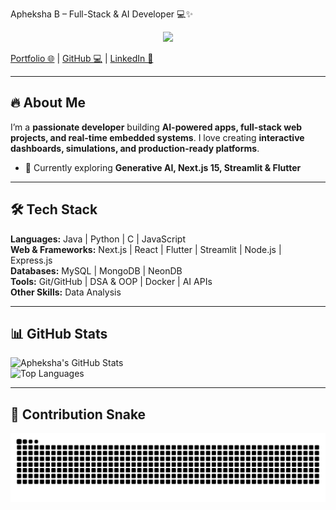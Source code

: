 
 Apheksha B – Full-Stack & AI Developer 💻✨

<div align="center">
<img src="https://c.tenor.com/6KRi0Y9e7yIAAAAM/coding-cat.gif" width="200" />
</div>

[Portfolio 🌐](https://portfolio-git-main-aphekshas-projects.vercel.app) | [GitHub 💻](https://github.com/apheksha) | [LinkedIn 🔗](https://www.linkedin.com/in/apheksha)

---

## 🔥 About Me
I’m a **passionate developer** building **AI-powered apps, full-stack web projects, and real-time embedded systems**. I love creating **interactive dashboards, simulations, and production-ready platforms**.  

- 🌱 Currently exploring **Generative AI, Next.js 15, Streamlit & Flutter**  


---

## 🛠️ Tech Stack
**Languages:** Java | Python | C | JavaScript  
**Web & Frameworks:** Next.js | React | Flutter | Streamlit | Node.js | Express.js  
**Databases:** MySQL | MongoDB | NeonDB  
**Tools:** Git/GitHub | DSA & OOP | Docker | AI APIs  
**Other Skills:** Data Analysis 

---

## 📊 GitHub Stats
![Apheksha's GitHub Stats](https://github-readme-stats.vercel.app/api?username=apheksha&show_icons=true&theme=radical&count_private=true)  
![Top Languages](https://github-readme-stats.vercel.app/api/top-langs/?username=apheksha&layout=compact&theme=radical)

---


## 🐍 Contribution Snake

<picture>
  <source media="(prefers-color-scheme: dark)" srcset="https://raw.githubusercontent.com/apheksha/apheksha/output/github-contribution-grid-snake-dark.svg" />
  <source media="(prefers-color-scheme: light)" srcset="https://raw.githubusercontent.com/apheksha/apheksha/output/github-contribution-grid-snake.svg" />
  <img alt="github contribution grid snake animation" src="https://raw.githubusercontent.com/apheksha/apheksha/output/github-contribution-grid-snake.svg" />
</picture>



